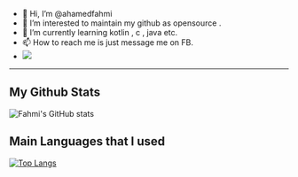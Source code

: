 

- 👋 Hi, I’m @ahamedfahmi
- 👀 I’m interested to maintain my github as opensource .
- 🌱 I’m currently learning kotlin , c , java etc.
- 📫 How to reach me is just message me on FB.
- ![](https://komarev.com/ghpvc/?username=ahamedfahmi&color=green)

<hr>
<h2> My Github Stats </h2>

![Fahmi's GitHub stats](https://github-readme-stats.vercel.app/api?username=ahamedfahmi&show_icons=true&theme=gotham)

<h2>Main Languages that I used</h2>

[![Top Langs](https://github-readme-stats.vercel.app/api/top-langs/?username=ahamedfahmi&langs_count=8)](https://github.com/ahamedfahmi/github-readme-stats)



<!---
ahamedfahmi/ahamedfahmi is a ✨ special ✨ repository because its `README.md` (this file) appears on your GitHub profile.
You can click the Preview link to take a look at your changes.
--->
